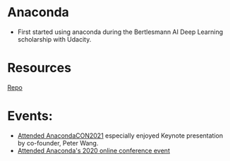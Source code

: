 # Anaconda 
* First started using anaconda during the Bertlesmann AI Deep Learning scholarship with Udacity. 

# Resources 
[Repo](https://github.com/EO4wellness/T-I-L/tree/main/Anaconda/Resources)


# Events: 
* [Attended AnacondaCON2021](https://gateway.on24.com/wcc/eh/2336732/anacondacon-2021) especially enjoyed Keynote presentation by co-founder, Peter Wang.
* [Attended Anaconda's 2020 online conference event](https://gateway.on24.com/wcc/eh/2336732/group/51715/AnacondaCON%202020%20Archive)
